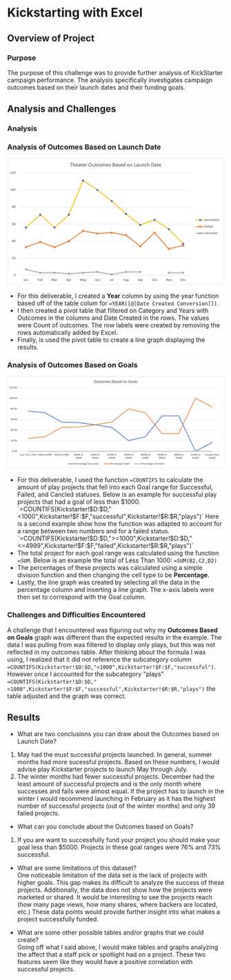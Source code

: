 # Kickstarting with Excel

## Overview of Project

### Purpose
The purpose of this challenge was to provide further analysis of KickStarter campaign performance. The analysis specifically investigates campaign outcomes based on their launch dates and their funding goals.

## Analysis and Challenges
### Analysis

### Analysis of Outcomes Based on Launch Date
![Outcomes based on launch date](Resources/Theater_Outcomes_vs_Launch.png)
- For this deliverable, I created a **Year** column by using the year function based off of the table colum for  `=YEAR([@[Date Created Conversion]])`.
- I then created a pivot table that filtered on Category and Years with Outcomes in the columns and Date Created in the rows. The values were Count of outcomes. The row labels were created by removing the rows automatically added by Excel.
- Finally, is used the pivot table to create a line graph displaying the results.


### Analysis of Outcomes Based on Goals
![Outcomes base on goals graph](Resources/Outcomes_vs_Goals.png)

- For this deliverable, I used the function `=COUNTIFS` to calculate the amount of play projects that fell into each Goal range for Successful, Failed, and Cancled statuses. Below is an example for successful play projects that had a goal of less than $1000. 
`=COUNTIFS(Kickstarter!$D:$D,"<1000",Kickstarter!$F:$F,"successful",Kickstarter!$R:$R,"plays")`
Here is a second example show how the function was adapted to account for a range between two numbers and for a failed status.
`=COUNTIFS(Kickstarter!$D:$D,">=1000",Kickstarter!$D:$D,"<=4999",Kickstarter!$F:$F,"failed",Kickstarter!$R:$R,"plays")`
- The total project for each goal range was calculated using the function `=SUM`. Below is an example the total of Less Than 1000:
`=SUM(B2,C2,D2)`
- The percentages of these projects was calculated using a simple division function and then changing the cell type to be **Percentage**.
- Lastly, the line graph was created by selecting all the data in the percentage column and inserting a line graph. The x-axis labels were then set to correspond with the Goal column.

### Challenges and Difficulties Encountered
A challenge that I encountered was figuring out why my **Outcomes Based on Goals** graph was different than the expected results in the example. The data I was pulling from was filtered to display only plays, but this was not reflected in my outcomes table. After thinking about the formula I was using, I realized that it did not reference the subcategory column `=COUNTIFS(Kickstarter!$D:$D,"<1000",Kickstarter!$F:$F,"successful")`. However once I accounted for the subcategory "plays" `=COUNTIFS(Kickstarter!$D:$D,"<1000",Kickstarter!$F:$F,"successful",Kickstarter!$R:$R,"plays")` the table adjusted and the graph was correct.

## Results

- What are two conclusions you can draw about the Outcomes based on Launch Date?
1. May had the must successful projects launched. In general, summer months had more sucessful projects. Based on these numbers, I would advise play Kickstarter projects to launch May through July.
2. The winter months had fewer successful projects. December had the least amount of successful projects and is the only month where successes and fails were almost equal. If the project has to launch in the winter I would recommend launching in February as it has the highest number of successful projects (out of the winter months) and only 39 failed projects.
- What can you conclude about the Outcomes based on Goals?</br>
1. If you are want to successfully fund your project you should make your goal less than $5000. Projects in these goal ranges were 76% and 73% successful.
- What are some limitations of this dataset?</br>
One noticeable limitation of the data set is the lack of projects with higher goals. This gap makes its difficult to analyze the success of these projects. Additionally, the data does not show how the projects were marketed or shared. It would be interesting to see the projects reach (how many page views, how many shares, where backers are located, etc.) These data points would provide further insight into what makes a project successfully funded.

- What are some other possible tables and/or graphs that we could create?</br>
Going off what I said above, I would make tables and graphs analyzing the affect that a staff pick or spotlight had on a project. These two features seem like they would have a positive correlation with successful projects.
